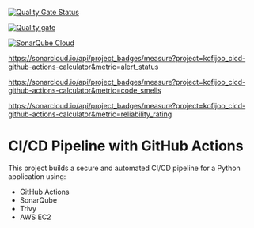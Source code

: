 [![Quality Gate Status](https://sonarcloud.io/api/project_badges/measure?project=kofijoo_cicd-github-actions-calculator&metric=alert_status)](https://sonarcloud.io/summary/new_code?id=kofijoo_cicd-github-actions-calculator)


[![Quality gate](https://sonarcloud.io/api/project_badges/quality_gate?project=kofijoo_cicd-github-actions-calculator)](https://sonarcloud.io/summary/new_code?id=kofijoo_cicd-github-actions-calculator)


[![SonarQube Cloud](https://sonarcloud.io/images/project_badges/sonarcloud-dark.svg)](https://sonarcloud.io/summary/new_code?id=kofijoo_cicd-github-actions-calculator)


https://sonarcloud.io/api/project_badges/measure?project=kofijoo_cicd-github-actions-calculator&metric=alert_status


https://sonarcloud.io/api/project_badges/measure?project=kofijoo_cicd-github-actions-calculator&metric=code_smells


https://sonarcloud.io/api/project_badges/measure?project=kofijoo_cicd-github-actions-calculator&metric=reliability_rating


# CI/CD Pipeline with GitHub Actions

This project builds a secure and automated CI/CD pipeline for a Python application using:
- GitHub Actions
- SonarQube
- Trivy
- AWS EC2
